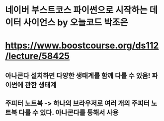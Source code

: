 # 네이버 부스트코스 파이썬으로 시작하는 데이터 사이언스 by 오늘코드 박조은 
# https://www.boostcourse.org/ds112/lecture/58425
## 아나콘다 설치하면 다양한 생태계를 함께 다룰 수 있음! 파이썬에 관한 생태계
## 주피터 노트북 -> 하나의 브라우저로 여러 개의 주피터 노트북 다룰 수 있다. 아나콘다를 통해서 사용
